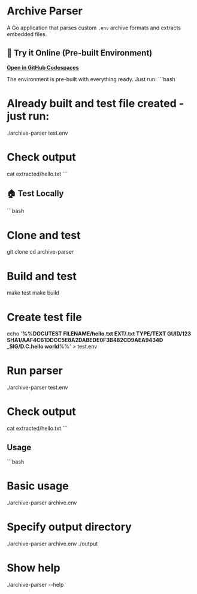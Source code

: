# Archive Parser

A Go application that parses custom `.env` archive formats and extracts embedded files.

## 🚀 Try it Online (Pre-built Environment)

**[Open in GitHub Codespaces](https://codespaces.new/echi22/archive-parser)**

The environment is pre-built with everything ready. Just run:
\`\`\`bash
# Already built and test file created - just run:
./archive-parser test.env

# Check output
cat extracted/hello.txt
\`\`\`

## 🏠 Test Locally

\`\`\`bash
# Clone and test
git clone <repo-url>
cd archive-parser

# Build and test
make test
make build

# Create test file
echo '**%%DOCUTEST
FILENAME/hello.txt
EXT/.txt
TYPE/TEXT
GUID/123
SHA1/AAF4C61DDCC5E8A2DABEDE0F3B482CD9AEA9434D
_SIG/D.C.hello world**%%' > test.env

# Run parser
./archive-parser test.env

# Check output
cat extracted/hello.txt
\`\`\`

## Usage

\`\`\`bash
# Basic usage
./archive-parser archive.env

# Specify output directory
./archive-parser archive.env ./output

# Show help
./archive-parser --help

